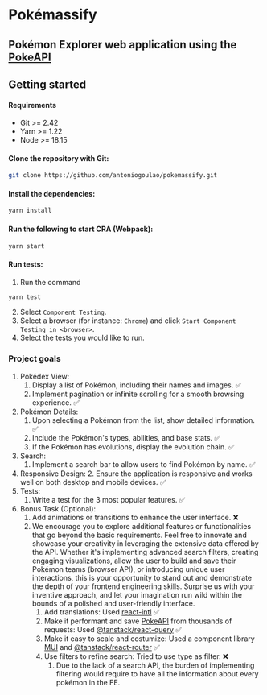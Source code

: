 # Pokémassify

## Pokémon Explorer web application using the [PokeAPI](https://pokeapi.co/docs/v2)

## Getting started

#### Requirements

- Git >= 2.42
- Yarn >= 1.22
- Node >= 18.15

#### Clone the repository with Git:

```bash
git clone https://github.com/antoniogoulao/pokemassify.git
```

#### Install the dependencies:

```bash
yarn install
```
#### Run the following to start CRA (Webpack):

```bash
yarn start
```

#### Run tests:

1. Run the command
```bash
yarn test
```
2. Select `Component Testing`.
3. Select a browser (for instance: `Chrome`) and click `Start Component Testing in <browser>`.
4. Select the tests you would like to run.


### Project goals 

1. Pokédex View:
   1. Display a list of Pokémon, including their names and images. ✅
   2. Implement pagination or infinite scrolling for a smooth browsing experience. ✅
2. Pokémon Details:
   1. Upon selecting a Pokémon from the list, show detailed information. ✅
   2. Include the Pokémon's types, abilities, and base stats. ✅
   3. If the Pokémon has evolutions, display the evolution chain. ✅
3. Search:
   1. Implement a search bar to allow users to find Pokémon by name. ✅
4. Responsive Design:
   2. Ensure the application is responsive and works well on both desktop and mobile
   devices. ✅
5. Tests:
   1. Write a test for the 3 most popular features. ✅
6. Bonus Task (Optional):
   1. Add animations or transitions to enhance the user interface. ❌
   2. We encourage you to explore additional features or functionalities that go beyond
   the basic requirements. Feel free to innovate and showcase your creativity in
   leveraging the extensive data offered by the API. Whether it's implementing
   advanced search filters, creating engaging visualizations, allow the user to build and
   save their Pokémon teams (browser API), or introducing unique user interactions,
   this is your opportunity to stand out and demonstrate the depth of your frontend
   engineering skills. Surprise us with your inventive approach, and let your imagination
   run wild within the bounds of a polished and user-friendly interface.
      1. Add translations: Used [react-intl](https://formatjs.io/docs/react-intl/) ✅
      2. Make it performant and save [PokeAPI](https://pokeapi.co/docs/v2) from thousands of requests: Used [@tanstack/react-query](https://tanstack.com/query/latest) ✅
      3. Make it easy to scale and costumize: Used a component library [MUI](https://mui.com/) and [@tanstack/react-router](https://tanstack.com/router/v1) ✅
      4. Use filters to refine search: Tried to use type as filter. ❌
         1. Due to the lack of a search API, the burden of implementing filtering would require to have all the information about every pokémon in the FE. 